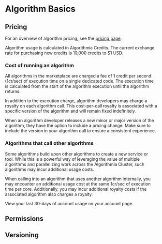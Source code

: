 # Algorithm Basics

## Pricing
For an overview of algorithm pricing, see the [pricing page](https://algorithmia.com/pricing).

Algorithm usage is calculated in Algorithmia Credits. The current exchange rate for purchasing new credits is 10,000 credits to $1 USD.

### Cost of running an algorithm

All algorithms in the marketplace are charged a fee of 1 credit per second (1cr/sec) of execution time on a single dedicated code. The execution time is calculated from the start of the algorithm execution until the algorithm returns.

In addition to the execution charge, algorithm developers may charge a royalty on each algorithm call. This cost-per-call royalty is associated with a specific version of the algorithm and will remain fixed indefinitely.

<aside class="warning">
When an algorithm developer releases a new minor or major version of the algorithm, they have the option to include a pricing change. Make sure to include the version in your algorithm call to ensure a consistent experience.
</aside>

### Algorithms that call other algorithms

Some algorithms build upon other algorithms to create a new service or tool. While this is a powerful way of leveraging the value of multiple algorithms and parallelizing work across the Algorithmia Cluster, such algorithms may incur additional usage costs.

When calling into an algorithm that uses another algorithm internally, you may encounter an additional usage cost at the same 1cr/sec of execution time per core. Additionally, you may incur additional royalty costs if the associated algorithm also charges a royalty.

<aside class="notice">
View your last 30-days of account usage on your account page.
</aside>


## Permissions




## Versioning

